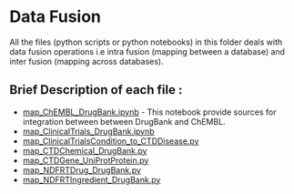 # Data Fusion

All the files (python scripts or python notebooks) in this folder deals with data fusion operations i.e intra fusion (mapping between a database) and inter fusion (mapping across databases). 

## Brief Description of each file :

* [map_ChEMBL_DrugBank.ipynb](https://github.com/ambf0632/CompoundDb4jML/blob/main/DataFusion/map_ChEMBL_DrugBank.ipynb) - This notebook provide sources for integration between between DrugBank and ChEMBL.
* [map_ClinicalTrials_DrugBank.ipynb](https://github.com/ambf0632/CompoundDb4jML/blob/main/DataFusion/map_ClinicalTrials_DrugBank.ipynb)
* [map_ClinicalTrialsCondition_to_CTDDisease.py](https://github.com/ambf0632/CompoundDb4jML/blob/main/DataFusion/map_ClinicalTrialsCondition_to_CTDDisease.py)
* [map_CTDChemical_DrugBank.py](https://github.com/ambf0632/CompoundDb4jML/blob/main/DataFusion/map_CTDChemical_DrugBank.py)
* [map_CTDGene_UniProtProtein.py](https://github.com/ambf0632/CompoundDb4jML/blob/main/DataFusion/map_CTDGene_UniProtProtein.py)
* [map_NDFRTDrug_DrugBank.py](https://github.com/ambf0632/CompoundDb4jML/blob/main/DataFusion/map_NDFRTDrug_DrugBank.py)
* [map_NDFRTIngredient_DrugBank.py](https://github.com/ambf0632/CompoundDb4jML/blob/main/DataFusion/map_NDFRTIngredient_DrugBank.py)
